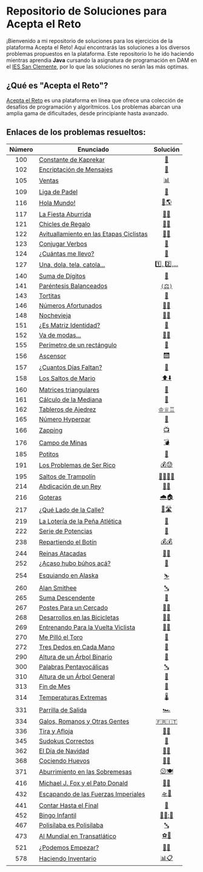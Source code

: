 # Repositorio de Soluciones para Acepta el Reto

¡Bienvenido a mi repositorio de soluciones para los ejercicios de la plataforma Acepta el Reto! Aquí encontrarás las soluciones a los diversos problemas propuestos en la plataforma. Este repositorio lo he ido haciendo mientras aprendia **Java** cursando la asignatura de programación en DAM en el [IES San Clemente](https://www.iessanclemente.net/), por lo que las soluciones no serán las más optimas. 

## ¿Qué es "Acepta el Reto"?

[Acepta el Reto](https://acepta-el-reto.com/) es una plataforma en línea que ofrece una colección de desafíos de programación y algorítmicos. Los problemas abarcan una amplia gama de dificultades, desde principiante hasta avanzado.

## Enlaces de los problemas resueltos:

| Número | Enunciado              | Solución                               |
|:------:|-------------------------|:--------------------------------------:|
| 100    | [Constante de Kaprekar](https://aceptaelreto.com/problem/statement.php?id=100) | [🔢](./Resueltos/100/A100.java) |
| 102    | [Encriptación de Mensajes](https://aceptaelreto.com/problem/statement.php?id=102) | [🔐](./Resueltos/102/A102.java)       |
| 105    | [Ventas](https://aceptaelreto.com/problem/statement.php?id=105)                 | [📊](./Resueltos/105/A105.java)       |
| 109    | [Liga de Padel](https://aceptaelreto.com/problem/statement.php?id=109)           | [🎾](./Resueltos/109/A109.java)       |
| 116    | [Hola Mundo!](https://aceptaelreto.com/problem/statement.php?id=116)             | [👋🌎](./Resueltos/116/A116.java)     |
| 117    | [La Fiesta Aburrida](https://aceptaelreto.com/problem/statement.php?id=117)       | [🎉😔](./Resueltos/117/A117.java)     |
| 121    | [Chicles de Regalo](https://aceptaelreto.com/problem/statement.php?id=121)        | [🍬🎁](./Resueltos/121/A121.java)     |
| 122    | [Avituallamiento en las Etapas Ciclistas](https://aceptaelreto.com/problem/statement.php?id=122) | [🚴‍♂️](./Resueltos/122/A122.java) |
| 123    | [Conjugar Verbos](https://aceptaelreto.com/problem/statement.php?id=123) | [📝](./Resueltos/123/A123.java) |
| 124    | [¿Cuántas me llevo?](https://aceptaelreto.com/problem/statement.php?id=124) | [🔢](./Resueltos/124/A124.java) |
| 127    | [Una, dola, tela, catola...](https://aceptaelreto.com/problem/statement.php?id=127) | [1️⃣, 2️⃣,...](./Resueltos/127/A127.java) |
| 140    | [Suma de Dígitos](https://aceptaelreto.com/problem/statement.php?id=140) | [🔢](./Resueltos/140/A140.java) |
| 141    | [Paréntesis Balanceados](https://aceptaelreto.com/problem/statement.php?id=141) | [`(`⚖️`)`](./Resueltos/141/A141.java) |
| 143    | [Tortitas](https://aceptaelreto.com/problem/statement.php?id=143) | [🥞](./Resueltos/143/A143.java) |
| 146    | [Números Afortunados](https://aceptaelreto.com/problem/statement.php?id=146) | [🔢🍀](./Resueltos/146/A146.java) |
| 148    | [Nochevieja](https://aceptaelreto.com/problem/statement.php?id=148) | [🎉🍾](./Resueltos/148/A148.java) |
| 151    | [¿Es Matriz Identidad?](https://aceptaelreto.com/problem/statement.php?id=151) | [🔄](./Resueltos/151/A151.java) |
| 152    | [Va de modas...](https://aceptaelreto.com/problem/statement.php?id=152) | [🔢👠](./Resueltos/152/A152.java) |
| 155    | [Perímetro de un rectángulo](https://aceptaelreto.com/problem/statement.php?id=155) | [📐](./Resueltos/155/A155.java) |
| 156    | [Ascensor](https://aceptaelreto.com/problem/statement.php?id=156) | [🛗](./Resueltos/156/A156.java) |
| 157    | [¿Cuantos Días Faltan?](https://aceptaelreto.com/problem/statement.php?id=157) | [📆](./Resueltos/157/A157.java) |
| 158    | [Los Saltos de Mario](https://aceptaelreto.com/problem/statement.php?id=158) | [⬆️⬇️](./Resueltos/158/A158.java) |
| 160    | [Matrices triangulares](https://aceptaelreto.com/problem/statement.php?id=160) | [📐](./Resueltos/160/A160.java) |
| 161    | [Cálculo de la Mediana](https://aceptaelreto.com/problem/statement.php?id=161) | [🔢](./Resueltos/161/A161.java) |
| 162    | [Tableros de Ajedrez](https://aceptaelreto.com/problem/statement.php?id=162) | [♔♕♖](./Resueltos/162/A162.java) |
| 165    | [Número Hyperpar](https://aceptaelreto.com/problem/statement.php?id=165) | [🔢](./Resueltos/165/A165.java) |
| 166    | [Zapping](https://aceptaelreto.com/problem/statement.php?id=166) | [📺](./Resueltos/166/A166.java) |
| 176    | [Campo de Minas](https://aceptaelreto.com/problem/statement.php?id=176) | [💣](./Resueltos/176/A176.java) |
| 185    | [Potitos](https://aceptaelreto.com/problem/statement.php?id=185) | [🍼](./Resueltos/185/A185.java) |
| 191    | [Los Problemas de Ser Rico](https://aceptaelreto.com/problem/statement.php?id=191) | [💰😓](./Resueltos/191/A191.java) |
| 195    | [Saltos de Trampolín](https://aceptaelreto.com/problem/statement.php?id=195) | [🤸‍♂️🏊‍♂️](./Resueltos/195/A195.java) |
| 214    | [Abdicación de un Rey](https://aceptaelreto.com/problem/statement.php?id=214) | [👑🔄](./Resueltos/214/A214.java) |
| 216    | [Goteras](https://aceptaelreto.com/problem/statement.php?id=216) | [🌧️🏠](./Resueltos/216/A216.java) |
| 217    | [¿Qué Lado de la Calle?](https://aceptaelreto.com/problem/statement.php?id=217) | [🤔🛣️](./Resueltos/217/A217.java) |
| 219    | [La Lotería de la Peña Atlética](https://aceptaelreto.com/problem/statement.php?id=219) | [🎫](./Resueltos/219/A219.java) |
| 222    | [Serie de Potencias](https://aceptaelreto.com/problem/statement.php?id=222) | [🔢](./Resueltos/222/A222.java) |
| 238    | [Repartiendo el Botín](https://aceptaelreto.com/problem/statement.php?id=238) | [💰💰](./Resueltos/238/A238.java) |
| 244    | [Reinas Atacadas](https://aceptaelreto.com/problem/statement.php?id=244) | [👑💥](./Resueltos/244/A244.java) |
| 252    | [¿Acaso hubo búhos acá?](https://aceptaelreto.com/problem/statement.php?id=252) | [🦉](./Resueltos/252/A252.java) |
| 254    | [Esquiando en Alaska](https://aceptaelreto.com/problem/statement.php?id=254) | [⛷️](./Resueltos/254/A254.java) |
| 260    | [Alan Smithee](https://aceptaelreto.com/problem/statement.php?id=260) | [🔤](./Resueltos/260/A260.java) |
| 265    | [Suma Descendente](https://aceptaelreto.com/problem/statement.php?id=265) | [🔢](./Resueltos/265/A265.java) |
| 267    | [Postes Para un Cercado](https://aceptaelreto.com/problem/statement.php?id=267) | [🚧🐂](./Resueltos/267/A267.java) |
| 268    | [Desarrollos en las Bicicletas](https://aceptaelreto.com/problem/statement.php?id=268) | [🚴🏻](./Resueltos/268/A268.java) |
| 269    | [Entrenando Para la Vuelta Viclista](https://aceptaelreto.com/problem/statement.php?id=269) | [🚴🏻](./Resueltos/269/A269.java) |
| 270    | [Me Pilló el Toro](https://aceptaelreto.com/problem/statement.php?id=270) | [🐂](./Resueltos/270/A270.java) |
| 272    | [Tres Dedos en Cada Mano](https://aceptaelreto.com/problem/statement.php?id=272) | [🤟](./Resueltos/272/A272.java) |
| 290    | [Altura de un Árbol Binario](https://aceptaelreto.com/problem/statement.php?id=290) | [🎄](./Resueltos/290/A290.java) |
| 300    | [Palabras Pentavocálicas](https://aceptaelreto.com/problem/statement.php?id=300) | [🔤](./Resueltos/300/A300.java) |
| 310    | [Altura de un Árbol General](https://aceptaelreto.com/problem/statement.php?id=310) | [🎄](./Resueltos/310/A310.java) |
| 313    | [Fin de Mes](https://aceptaelreto.com/problem/statement.php?id=313) | [📆](./Resueltos/313/A313.java) |
| 314    | [Temperaturas Extremas](https://aceptaelreto.com/problem/statement.php?id=314) | [🌡️](./Resueltos/314/A314.java) |
| 331    | [Parrilla de Salida](https://aceptaelreto.com/problem/statement.php?id=331) | [🏎️](./Resueltos/331/A331.java) |
| 334    | [Galos, Romanos y Otras Gentes](https://aceptaelreto.com/problem/statement.php?id=334) | [🇫🇷🇮🇹](./Resueltos/334/A334.java) |
| 336    | [Tira y Afloja](https://aceptaelreto.com/problem/statement.php?id=336) | [🤼‍♂️](./Resueltos/336/A336.java) |
| 345    | [Sudokus Correctos](https://aceptaelreto.com/problem/statement.php?id=345) | [🔢](./Resueltos/345/A345.java) |
| 362    | [El Día de Navidad](https://aceptaelreto.com/problem/statement.php?id=362) | [🎄🎁](./Resueltos/362/A362.java) |
| 368    | [Cociendo Huevos](https://aceptaelreto.com/problem/statement.php?id=368) | [🥚🥚](./Resueltos/368/A368.java) |
| 371    | [Aburrimiento en las Sobremesas](https://aceptaelreto.com/problem/statement.php?id=371) | [😕🍽️](./Resueltos/371/A371.java) |
| 416    | [Michael J. Fox y el Pato Donald](https://aceptaelreto.com/problem/statement.php?id=416) | [🦊🦆](./Resueltos/416/A416.java) |
| 432    | [Escapando de las Fuerzas Imperiales](https://aceptaelreto.com/problem/statement.php?id=432) | [🛸🚀](./Resueltos/432/A432.java) |
| 441    | [Contar Hasta el Final](https://aceptaelreto.com/problem/statement.php?id=441) | [🔢](./Resueltos/441/A441.java) |
| 452    | [Bingo Infantil](https://aceptaelreto.com/problem/statement.php?id=452) | [🧒🎉:🎲](./Resueltos/452/A452.java) |
| 467    | [Polisílaba es Polisílaba](https://aceptaelreto.com/problem/statement.php?id=467) | [🔤](./Resueltos/467/A467.java) |
| 473    | [Al Mundial en Transatlático](https://aceptaelreto.com/problem/statement.php?id=473) | [⚽️🚢](./Resueltos/473/A473.java) |
| 521    | [¿Podemos Empezar?](https://aceptaelreto.com/problem/statement.php?id=521) | [🚦🤔](./Resueltos/521/A521.java) |
| 578    | [Haciendo Inventario](https://aceptaelreto.com/problem/statement.php?id=578) | [📊📋](./Resueltos/578/A578.java) |
